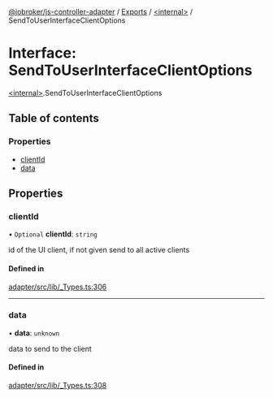 [@iobroker/js-controller-adapter](../README.md) / [Exports](../modules.md) / [\<internal\>](../modules/internal_.md) / SendToUserInterfaceClientOptions

# Interface: SendToUserInterfaceClientOptions

[\<internal\>](../modules/internal_.md).SendToUserInterfaceClientOptions

## Table of contents

### Properties

- [clientId](internal_.SendToUserInterfaceClientOptions.md#clientid)
- [data](internal_.SendToUserInterfaceClientOptions.md#data)

## Properties

### clientId

• `Optional` **clientId**: `string`

id of the UI client, if not given send to all active clients

#### Defined in

[adapter/src/lib/_Types.ts:306](https://github.com/ioBroker/ioBroker.js-controller/blob/56d9e4a2e/packages/adapter/src/lib/_Types.ts#L306)

___

### data

• **data**: `unknown`

data to send to the client

#### Defined in

[adapter/src/lib/_Types.ts:308](https://github.com/ioBroker/ioBroker.js-controller/blob/56d9e4a2e/packages/adapter/src/lib/_Types.ts#L308)

